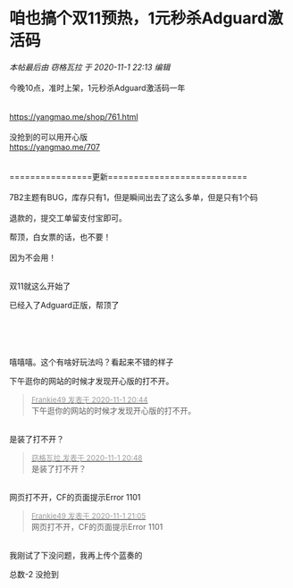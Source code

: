 # 咱也搞个双11预热，1元秒杀Adguard激活码


<i class="pstatus"> 本帖最后由 窃格瓦拉 于 2020-11-1 22:13 编辑 </i><br />
<br />
今晚10点，准时上架，1元秒杀Adguard激活码一年<br />
<br />
<br />
https://yangmao.me/shop/761.html<br />
<br />
没抢到的可以用开心版<br />
https://yangmao.me/707<br />
<br />
<br />
================更新===========================<br />
<br />
7B2主题有BUG，库存只有1，但是瞬间出去了这么多单，但是只有1个码<br />
<br />
退款的，提交工单留支付宝即可。<br />
<img id="aimg_HOm77" onclick="zoom(this, this.src, 0, 0, 0)" class="zoom" src="https://s1.ax1x.com/2020/11/01/B0sL28.png" onmouseover="img_onmouseoverfunc(this)" onload="thumbImg(this)" border="0" alt="" /><img id="aimg_UI44f" onclick="zoom(this, this.src, 0, 0, 0)" class="zoom" src="https://cdn.jsdelivr.net/gh/hishis/forum-master/public/images/patch.gif" onmouseover="img_onmouseoverfunc(this)" onload="thumbImg(this)" border="0" alt="" />

帮顶，白女票的话，也不要！<br />
<br />
因为不会用！<br />
<br />
<img src="static/image/smiley/default/lol.gif" smilieid="12" border="0" alt="" /><img src="static/image/smiley/default/lol.gif" smilieid="12" border="0" alt="" /><img src="static/image/smiley/default/lol.gif" smilieid="12" border="0" alt="" />

双11就这么开始了<img src="static/image/smiley/default/lol.gif" smilieid="12" border="0" alt="" />

已经入了Adguard正版，帮顶了<br />
<br />
<br />
<br />
<br />


嘻嘻嘻。这个有啥好玩法吗？看起来不错的样子

下午逛你的网站的时候才发现开心版的打不开。

<div class="quote"><blockquote><font size="2"><a href="https://www.hostloc.com/forum.php?mod=redirect&amp;goto=findpost&amp;pid=9386148&amp;ptid=761043" target="_blank"><font color="#999999">Frankie49 发表于 2020-11-1 20:44</font></a></font><br />
下午逛你的网站的时候才发现开心版的打不开。</blockquote></div><br />
是装了打不开？<img id="aimg_z41d1" onclick="zoom(this, this.src, 0, 0, 0)" class="zoom" src="https://cdn.jsdelivr.net/gh/hishis/forum-master/public/images/patch.gif" onmouseover="img_onmouseoverfunc(this)" onload="thumbImg(this)" border="0" alt="" />

<div class="quote"><blockquote><font size="2"><a href="https://www.hostloc.com/forum.php?mod=redirect&amp;goto=findpost&amp;pid=9386156&amp;ptid=761043" target="_blank"><font color="#999999">窃格瓦拉 发表于 2020-11-1 20:48</font></a></font><br />
是装了打不开？</blockquote></div><br />
网页打不开，CF的页面提示Error 1101

<div class="quote"><blockquote><font size="2"><a href="https://www.hostloc.com/forum.php?mod=redirect&amp;goto=findpost&amp;pid=9386207&amp;ptid=761043" target="_blank"><font color="#999999">Frankie49 发表于 2020-11-1 21:05</font></a></font><br />
网页打不开，CF的页面提示Error 1101</blockquote></div><br />
我刚试了下没问题，我再上传个蓝奏的<img id="aimg_WV6h9" onclick="zoom(this, this.src, 0, 0, 0)" class="zoom" src="https://cdn.jsdelivr.net/gh/hishis/forum-master/public/images/patch.gif" onmouseover="img_onmouseoverfunc(this)" onload="thumbImg(this)" border="0" alt="" />

总数-2<img src="static/image/smiley/yct/006.gif" smilieid="32" border="0" alt="" /> 没抢到
